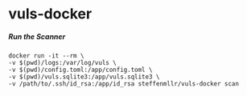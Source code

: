# vuls-docker


##### Run the Scanner

```
docker run -it --rm \
-v $(pwd)/logs:/var/log/vuls \
-v $(pwd)/config.toml:/app/config.toml \
-v $(pwd)/vuls.sqlite3:/app/vuls.sqlite3 \
-v /path/to/.ssh/id_rsa:/app/id_rsa steffenmllr/vuls-docker scan
```